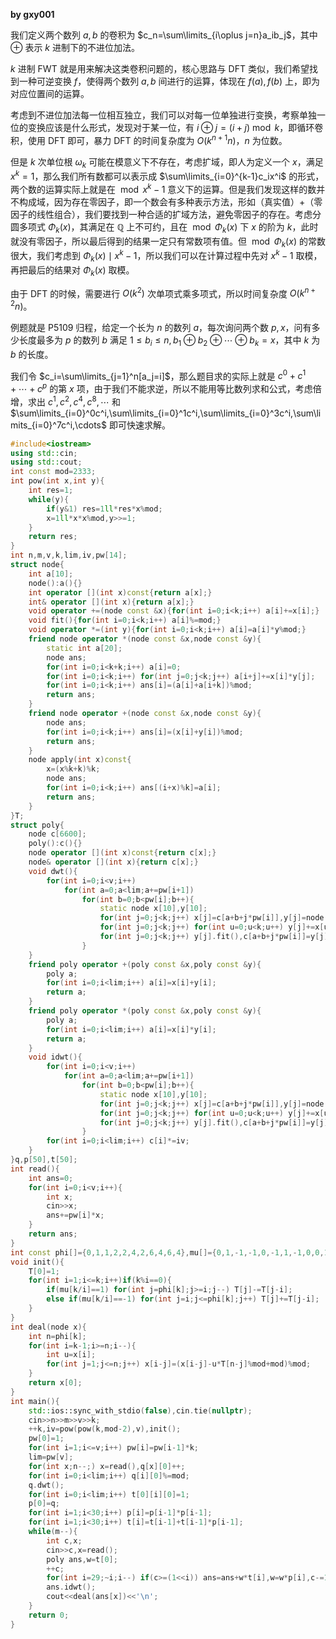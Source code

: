 **by gxy001**

我们定义两个数列 $a,b$ 的卷积为 $c_n=\sum\limits_{i\oplus j=n}a_ib_j$，其中 $\oplus$ 表示 $k$ 进制下的不进位加法。

$k$ 进制 $\text{FWT}$ 就是用来解决这类卷积问题的，核心思路与 $\text{DFT}$ 类似，我们希望找到一种可逆变换 $f$，使得两个数列 $a,b$ 间进行的运算，体现在 $f(a),f(b)$ 上，即为对应位置间的运算。

考虑到不进位加法每一位相互独立，我们可以对每一位单独进行变换，考察单独一位的变换应该是什么形式，发现对于某一位，有 $i\oplus j=(i+j)\bmod k$，即循环卷积，使用 $\text{DFT}$ 即可，暴力 $\text{DFT}$ 的时间复杂度为 $O(k^{n+1}n)$，$n$ 为位数。

但是 $k$ 次单位根 $\omega_k$ 可能在模意义下不存在，考虑扩域，即人为定义一个 $x$，满足 $x^k=1$，那么我们所有数都可以表示成 $\sum\limits_{i=0}^{k-1}c_ix^i$ 的形式，两个数的运算实际上就是在 $\bmod x^k-1$ 意义下的运算。但是我们发现这样的数并不构成域，因为存在零因子，即一个数会有多种表示方法，形如（真实值）+（零因子的线性组合），我们要找到一种合适的扩域方法，避免零因子的存在。考虑分圆多项式 $\Phi_k(x)$，其满足在 $\mathbb Q$ 上不可约，且在 $\bmod \Phi_k(x)$ 下 $x$ 的阶为 $k$，此时就没有零因子，所以最后得到的结果一定只有常数项有值。但 $\bmod \Phi_k(x)$ 的常数很大，我们考虑到 $\Phi_k(x)\mid x^k-1$，所以我们可以在计算过程中先对 $x^k-1$ 取模，再把最后的结果对 $\Phi_k(x)$ 取模。

由于 $\text{DFT}$ 的时候，需要进行 $O(k^2)$ 次单项式乘多项式，所以时间复杂度 $O(k^{n+2}n)$。

例题就是 P5109 归程，给定一个长为 $n$ 的数列 $a$，每次询问两个数 $p,x$，问有多少长度最多为 $p$ 的数列 $b$ 满足 $1\le b_i\le n,b_1\oplus b_2\oplus \cdots\oplus b_k=x$，其中 $k$ 为 $b$ 的长度。

我们令 $c_i=\sum\limits_{j=1}^n[a_j=i]$，那么题目求的实际上就是 $c^0+c^1+\cdots+ c^p$ 的第 $x$ 项，由于我们不能求逆，所以不能用等比数列求和公式，考虑倍增，求出 $c^1,c^2,c^4,c^8,\cdots$ 和 $\sum\limits_{i=0}^0c^i,\sum\limits_{i=0}^1c^i,\sum\limits_{i=0}^3c^i,\sum\limits_{i=0}^7c^i,\cdots$ 即可快速求解。



```cpp
#include<iostream>
using std::cin;
using std::cout;
int const mod=2333;
int pow(int x,int y){
	int res=1;
	while(y){
		if(y&1) res=1ll*res*x%mod;
		x=1ll*x*x%mod,y>>=1;
	}
	return res;
}
int n,m,v,k,lim,iv,pw[14];
struct node{
	int a[10];
	node():a(){}
	int operator [](int x)const{return a[x];}
	int& operator [](int x){return a[x];} 
	void operator +=(node const &x){for(int i=0;i<k;i++) a[i]+=x[i];}
	void fit(){for(int i=0;i<k;i++) a[i]%=mod;}
	void operator *=(int y){for(int i=0;i<k;i++) a[i]=a[i]*y%mod;}
	friend node operator *(node const &x,node const &y){
		static int a[20];
		node ans;
		for(int i=0;i<k+k;i++) a[i]=0;
		for(int i=0;i<k;i++) for(int j=0;j<k;j++) a[i+j]+=x[i]*y[j];
		for(int i=0;i<k;i++) ans[i]=(a[i]+a[i+k])%mod;
		return ans;
	}
	friend node operator +(node const &x,node const &y){
		node ans;
		for(int i=0;i<k;i++) ans[i]=(x[i]+y[i])%mod;
		return ans;
	}
	node apply(int x)const{
		x=(x%k+k)%k;
		node ans;
		for(int i=0;i<k;i++) ans[(i+x)%k]=a[i];
		return ans;
	}
}T;
struct poly{
	node c[6600];
	poly():c(){}
	node operator [](int x)const{return c[x];}
	node& operator [](int x){return c[x];} 
	void dwt(){
		for(int i=0;i<v;i++)
			for(int a=0;a<lim;a+=pw[i+1])
				for(int b=0;b<pw[i];b++){
					static node x[10],y[10];
					for(int j=0;j<k;j++) x[j]=c[a+b+j*pw[i]],y[j]=node();
					for(int j=0;j<k;j++) for(int u=0;u<k;u++) y[j]+=x[u].apply(j*u);
					for(int j=0;j<k;j++) y[j].fit(),c[a+b+j*pw[i]]=y[j];
				}
	}
	friend poly operator +(poly const &x,poly const &y){
		poly a;
		for(int i=0;i<lim;i++) a[i]=x[i]+y[i];
		return a;
	}
	friend poly operator *(poly const &x,poly const &y){
		poly a;
		for(int i=0;i<lim;i++) a[i]=x[i]*y[i];
		return a;
	}
	void idwt(){
		for(int i=0;i<v;i++)
			for(int a=0;a<lim;a+=pw[i+1])
				for(int b=0;b<pw[i];b++){
					static node x[10],y[10];
					for(int j=0;j<k;j++) x[j]=c[a+b+j*pw[i]],y[j]=node();
					for(int j=0;j<k;j++) for(int u=0;u<k;u++) y[j]+=x[u].apply(-j*u);
					for(int j=0;j<k;j++) y[j].fit(),c[a+b+j*pw[i]]=y[j];
				}
		for(int i=0;i<lim;i++) c[i]*=iv;
	}
}q,p[50],t[50];
int read(){
	int ans=0;
	for(int i=0;i<v;i++){
		int x;
		cin>>x;
		ans+=pw[i]*x;
	}
	return ans;
}
int const phi[]={0,1,1,2,2,4,2,6,4,6,4},mu[]={0,1,-1,-1,0,-1,1,-1,0,0,1};
void init(){
	T[0]=1;
	for(int i=1;i<=k;i++)if(k%i==0){
		if(mu[k/i]==1) for(int j=phi[k];j>=i;j--) T[j]-=T[j-i];
		else if(mu[k/i]==-1) for(int j=i;j<=phi[k];j++) T[j]+=T[j-i];
	}
}
int deal(node x){
	int n=phi[k];
	for(int i=k-1;i>=n;i--){
		int u=x[i];
		for(int j=1;j<=n;j++) x[i-j]=(x[i-j]-u*T[n-j]%mod+mod)%mod;
	}
	return x[0];
}
int main(){
	std::ios::sync_with_stdio(false),cin.tie(nullptr);
	cin>>n>>m>>v>>k;
	++k,iv=pow(pow(k,mod-2),v),init();
	pw[0]=1;
	for(int i=1;i<=v;i++) pw[i]=pw[i-1]*k;
	lim=pw[v];
	for(int x;n--;) x=read(),q[x][0]++;
	for(int i=0;i<lim;i++) q[i][0]%=mod;
	q.dwt();
	for(int i=0;i<lim;i++) t[0][i][0]=1;
	p[0]=q;
	for(int i=1;i<30;i++) p[i]=p[i-1]*p[i-1];
	for(int i=1;i<30;i++) t[i]=t[i-1]+t[i-1]*p[i-1];
	while(m--){
		int c,x;
		cin>>c,x=read();
		poly ans,w=t[0];
		++c;
		for(int i=29;~i;i--) if(c>=(1<<i)) ans=ans+w*t[i],w=w*p[i],c-=1<<i;
		ans.idwt();
		cout<<deal(ans[x])<<'\n';
	}
	return 0;
}
```

